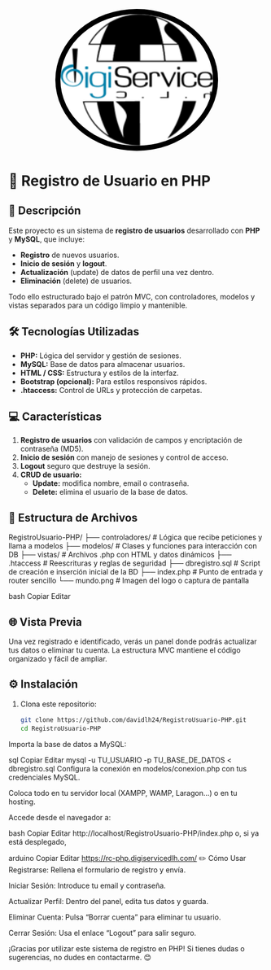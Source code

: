 <p align="center">
  <img src="https://github.com/davidlh24/RegistroUsuario-PHP/blob/main/mundo.png?raw=true" width="300" alt="Registro Usuario PHP" style="border-radius: 50%; background-color: #000000; padding: 10px;" />
</p>

# 🔐 Registro de Usuario en PHP

## 🚀 Descripción

Este proyecto es un sistema de **registro de usuarios** desarrollado con **PHP** y **MySQL**, que incluye:

- **Registro** de nuevos usuarios.  
- **Inicio de sesión** y **logout**.  
- **Actualización** (update) de datos de perfil una vez dentro.  
- **Eliminación** (delete) de usuarios.  

Todo ello estructurado bajo el patrón MVC, con controladores, modelos y vistas separados para un código limpio y mantenible.

## 🛠️ Tecnologías Utilizadas

- **PHP:** Lógica del servidor y gestión de sesiones.  
- **MySQL:** Base de datos para almacenar usuarios.  
- **HTML / CSS:** Estructura y estilos de la interfaz.  
- **Bootstrap (opcional):** Para estilos responsivos rápidos.  
- **.htaccess:** Control de URLs y protección de carpetas.

## 💻 Características

1. **Registro de usuarios** con validación de campos y encriptación de contraseña (MD5).  
2. **Inicio de sesión** con manejo de sesiones y control de acceso.  
3. **Logout** seguro que destruye la sesión.  
4. **CRUD de usuario:**  
   - **Update:** modifica nombre, email o contraseña.  
   - **Delete:** elimina el usuario de la base de datos.  

## 📂 Estructura de Archivos

RegistroUsuario-PHP/
├── controladores/ # Lógica que recibe peticiones y llama a modelos
├── modelos/ # Clases y funciones para interacción con DB
├── vistas/ # Archivos .php con HTML y datos dinámicos
├── .htaccess # Reescrituras y reglas de seguridad
├── dbregistro.sql # Script de creación e inserción inicial de la BD
├── index.php # Punto de entrada y router sencillo
└── mundo.png # Imagen del logo o captura de pantalla

bash
Copiar
Editar

## 🌐 Vista Previa

Una vez registrado e identificado, verás un panel donde podrás actualizar tus datos o eliminar tu cuenta. La estructura MVC mantiene el código organizado y fácil de ampliar.

## ⚙️ Instalación

1. Clona este repositorio:
   ```bash
   git clone https://github.com/davidlh24/RegistroUsuario-PHP.git
   cd RegistroUsuario-PHP
Importa la base de datos a MySQL:

sql
Copiar
Editar
mysql -u TU_USUARIO -p TU_BASE_DE_DATOS < dbregistro.sql
Configura la conexión en modelos/conexion.php con tus credenciales MySQL.

Coloca todo en tu servidor local (XAMPP, WAMP, Laragon…) o en tu hosting.

Accede desde el navegador a:

bash
Copiar
Editar
http://localhost/RegistroUsuario-PHP/index.php
o, si ya está desplegado,

arduino
Copiar
Editar
https://rc-php.digiservicedlh.com/
✏️ Cómo Usar
Registrarse: Rellena el formulario de registro y envía.

Iniciar Sesión: Introduce tu email y contraseña.

Actualizar Perfil: Dentro del panel, edita tus datos y guarda.

Eliminar Cuenta: Pulsa “Borrar cuenta” para eliminar tu usuario.

Cerrar Sesión: Usa el enlace “Logout” para salir seguro.

¡Gracias por utilizar este sistema de registro en PHP!
Si tienes dudas o sugerencias, no dudes en contactarme. 😊
